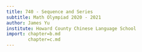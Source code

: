 ```yaml
---
title: 740 - Sequence and Series
subtitle: Math Olympiad 2020 - 2021
author: James Yu
institute: Howard County Chinese Language School
import: chapter=b.md
        chapter=c.md
---
```


